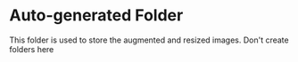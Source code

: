 # Auto-generated Folder
This folder is used to store the augmented and resized images.
Don't create folders here